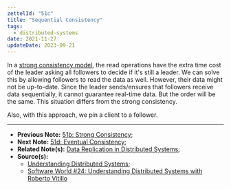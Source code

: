 ```yaml
---
zettelId: "51c"
title: "Sequential Consistency"
tags:
  - distributed-systems
date: 2021-11-27
updateDate: 2023-09-21
---
```


In a [strong consistency model](/notes/51b/), the read operations have the extra time cost of the leader asking all followers to decide if it's still a leader. We can solve this by allowing followers to read the data as well. However, their data might not be up-to-date. Since the leader sends/ensures that followers receive data sequentially, it cannot guarantee real-time data. But the order will be the same. This situation differs from the strong consistency.

Also, with this approach, we pin a client to a follower.

---

- **Previous Note:** [51b: Strong Consistency](/notes/51b/);
- **Next Note:** [51d: Eventual Consistency](/notes/51d/);
- **Related Note(s):** [Data Replication in Distributed Systems](/books/data-replication-in-distributed-systems/);
- **Source(s):**
  - [Understanding Distributed Systems](https://understandingdistributed.systems/);
  - [Software World #24: Understanding Distributed Systems with Roberto Vitillo](https://candost.substack.com/p/24-understanding-distributed-systems)
